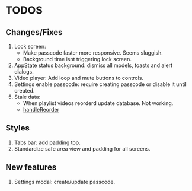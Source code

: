 # TODOS

## Changes/Fixes

1. Lock screen:
   - Make passcode faster more responsive. Seems sluggish.
   - Background time isnt triggering lock screen.
2. AppState status background: dismiss all models, toasts and alert dialogs.
3. Video player: Add loop and mute buttons to controls.
4. Settings enable passcode: require creating passcode or disable it until created.
5. Stale data:
   - When playlist videos reorderd update database. Not working.
   - [handleReorder](/components/playlist-sortable.tsx#L86)

## Styles

1. Tabs bar: add padding top.
2. Standardize safe area view and padding for all screens.

## New features

1. Settings modal: create/update passcode.
